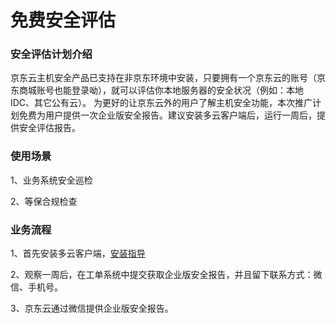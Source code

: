 # 免费安全评估 

### 安全评估计划介绍

京东云主机安全产品已支持在非京东环境中安装，只要拥有一个京东云的账号（京东商城账号也能登录呦），就可以评估你本地服务器的安全状况（例如：本地IDC、其它公有云）。
为更好的让京东云外的用户了解主机安全功能，本次推广计划免费为用户提供一次企业版安全报告。建议安装多云客户端后，运行一周后，提供安全评估报告。

### 使用场景 

1、业务系统安全巡检

2、等保合规检查

### 业务流程 

1、首先安装多云客户端，[安装指导](../Operation-Guide/MultiCloud-Install.md)

2、观察一周后，在工单系统中提交获取企业版安全报告，并且留下联系方式：微信、手机号。

3、京东云通过微信提供企业版安全报告。

